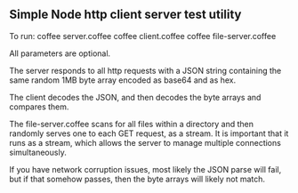 ## Simple Node http client server test utility

To run:
coffee server.coffee <port> <minimumKBSize> <maximumKBSize>
coffee client.coffee <hostname> <port> <delayInSeconds> <iterations>
coffee file-server.coffee <port> <directoryToServe>

All parameters are optional.

The server responds to all http requests with a JSON string containing the same random 1MB byte array encoded as base64 and as hex.

The client decodes the JSON, and then decodes the byte arrays and compares them.

The file-server.coffee scans for all files within a directory and then randomly serves one to each GET request, as a stream. It is important that it runs as a stream, which allows the server to manage multiple connections simultaneously.

If you have network corruption issues, most likely the JSON parse will fail, but if that somehow passes, then the byte arrays will likely not match.

